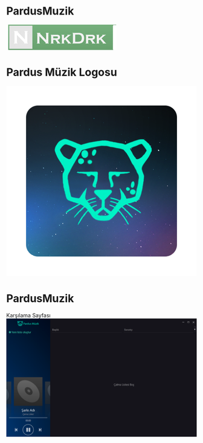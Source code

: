 # PardusMuzik
![N|Solid](https://github.com/nrkdrk/PardusMuzik/blob/master/img/nrkdrk.jpg)


# Pardus Müzik Logosu
![alt text](https://github.com/nrkdrk/PardusMuzik/blob/master/img/icon.png)

# PardusMuzik
Karşılama Sayfası
![alt text](https://github.com/nrkdrk/PardusMuzik/blob/master/img/PardusMuzik.PNG)
